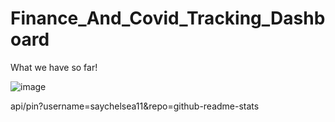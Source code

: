 # Finance_And_Covid_Tracking_Dashboard

What we have so far!

![image](https://user-images.githubusercontent.com/31114603/108300641-b1e75080-716e-11eb-9f78-03dd36b61d03.png)

api/pin?username=saychelsea11&repo=github-readme-stats
